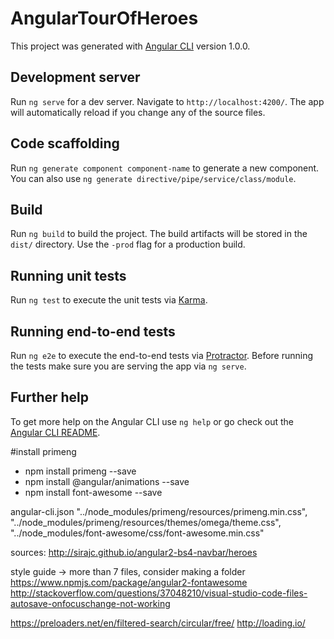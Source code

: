 # AngularTourOfHeroes

This project was generated with [Angular CLI](https://github.com/angular/angular-cli) version 1.0.0.

## Development server

Run `ng serve` for a dev server. Navigate to `http://localhost:4200/`. The app will automatically reload if you change any of the source files.

## Code scaffolding

Run `ng generate component component-name` to generate a new component. You can also use `ng generate directive/pipe/service/class/module`.

## Build

Run `ng build` to build the project. The build artifacts will be stored in the `dist/` directory. Use the `-prod` flag for a production build.

## Running unit tests

Run `ng test` to execute the unit tests via [Karma](https://karma-runner.github.io).

## Running end-to-end tests

Run `ng e2e` to execute the end-to-end tests via [Protractor](http://www.protractortest.org/).
Before running the tests make sure you are serving the app via `ng serve`.

## Further help

To get more help on the Angular CLI use `ng help` or go check out the [Angular CLI README](https://github.com/angular/angular-cli/blob/master/README.md).


#install primeng
- npm install primeng --save
- npm install @angular/animations --save
- npm install font-awesome --save

angular-cli.json
  "../node_modules/primeng/resources/primeng.min.css",
        "../node_modules/primeng/resources/themes/omega/theme.css",
        "../node_modules/font-awesome/css/font-awesome.min.css"

sources:
http://sirajc.github.io/angular2-bs4-navbar/heroes

style guide -> more than 7 files, consider making a folder
https://www.npmjs.com/package/angular2-fontawesome
http://stackoverflow.com/questions/37048210/visual-studio-code-files-autosave-onfocuschange-not-working

https://preloaders.net/en/filtered-search/circular/free/
http://loading.io/
